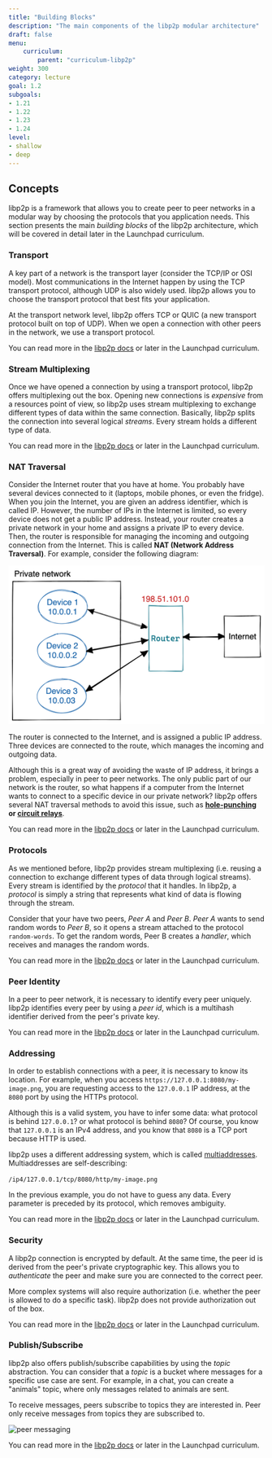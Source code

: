 ```yaml
---
title: "Building Blocks"
description: "The main components of the libp2p modular architecture"
draft: false
menu:
    curriculum:
        parent: "curriculum-libp2p"
weight: 300
category: lecture
goal: 1.2
subgoals:
- 1.21
- 1.22
- 1.23
- 1.24
level:
- shallow
- deep
---
```


## Concepts

libp2p is a framework that allows you to create peer to peer networks in a modular way by choosing the protocols that you application needs.
This section presents the main _building blocks_ of the libp2p architecture, which will be covered in detail later in the Launchpad curriculum.

### Transport

A key part of a network is the transport layer (consider the TCP/IP or OSI model). Most communications in the Internet happen by using the TCP transport protocol, although UDP is also widely used.
libp2p allows you to choose the transport protocol that best fits your application.

At the transport network level, libp2p offers TCP or QUIC (a new transport protocol built on top of UDP). When we open a connection with other peers in the network, we use a transport protocol.

You can read more in the [libp2p docs](https://docs.libp2p.io/concepts/transports/) or later in the Launchpad curriculum.

### Stream Multiplexing

Once we have opened a connection by using a transport protocol, libp2p offers multiplexing out the box.
Opening new connections is _expensive_ from a resources point of view, so libp2p uses stream multiplexing to exchange different types of data within the same connection.
Basically, libp2p splits the connection into several logical _streams_. Every stream holds a different type of data.

You can read more in the [libp2p docs](https://docs.libp2p.io/concepts/multiplex/) or later in the Launchpad curriculum.

### NAT Traversal

Consider the Internet router that you have at home. You probably have several devices connected to it (laptops, mobile phones, or even the fridge).
When you join the Internet, you are given an address identifier, which is called IP.
However, the number of IPs in the Internet is limited, so every device does not get a public IP address.
Instead, your router creates a private network in your home and assigns a private IP to every device. Then, the router is responsible for managing the incoming and outgoing connection from the Internet.
This is called **NAT (Network Address Traversal)**. For example, consider the following diagram:

![NAT example](nat.png)

The router is connected to the Internet, and is assigned a public IP address. Three devices are connected to the route, which manages the incoming and outgoing data.

Although this is a great way of avoiding the waste of IP address, it brings a problem, especially in peer to peer networks.
The only public part of our network is the router, so what happens if a computer from the Internet wants to connect to a specific device in our private network?
libp2p offers several NAT traversal methods to avoid this issue, such as **[hole-punching](https://docs.libp2p.io/concepts/nat/hole-punching/) or [circuit relays](https://docs.libp2p.io/concepts/nat/circuit-relay/)**.

You can read more in the [libp2p docs](https://docs.libp2p.io/concepts/nat/) or later in the Launchpad curriculum.

### Protocols

As we mentioned before, libp2p provides stream multiplexing (i.e. reusing a connection to exchange different types of data through logical streams).
Every stream is identified by the _protocol_ that it handles. In libp2p, a _protocol_ is simply a string that represents what kind of data is flowing through the stream.

Consider that your have two peers, _Peer A_ and _Peer B_. _Peer A_ wants to send random words to _Peer B_, so it opens a stream attached to the protocol `random-words`.
To get the random words, Peer B creates a _handler_, which receives and manages the random words.

You can read more in the [libp2p docs](https://docs.libp2p.io/concepts/protocols/#what-is-a-libp2p-protocol) or later in the Launchpad curriculum.

### Peer Identity

In a peer to peer network, it is necessary to identify every peer uniquely.
libp2p identifies every peer by using a _peer id_, which is a multihash identifier derived from the peer's private key.

You can read more in the [libp2p docs](https://docs.libp2p.io/concepts/peer-id/) or later in the Launchpad curriculum.

### Addressing

In order to establish connections with a peer, it is necessary to know its location.
For example, when you access `https://127.0.0.1:8080/my-image.png`, you are requesting access to the `127.0.0.1` IP address, at the `8080` port by using the HTTPs protocol.

Although this is a valid system, you have to infer some data: what protocol is behind `127.0.0.1`? or what protocol is behind `8080`?
Of course, you know that `127.0.0.1` is an IPv4 address, and you know that `8080` is a TCP port because HTTP is used.

libp2p uses a different addressing system, which is called [multiaddresses](https://github.com/multiformats/multiaddr). Multiaddresses are self-describing:

`/ip4/127.0.0.1/tcp/8080/http/my-image.png`

In the previous example, you do not have to guess any data. Every parameter is preceded by its protocol, which removes ambiguity.

You can read more in the [libp2p docs](https://docs.libp2p.io/concepts/addressing/) or later in the Launchpad curriculum.

### Security

A libp2p connection is encrypted by default. At the same time, the peer id is derived from the peer's private cryptographic key.
This allows you to _authenticate_ the peer and make sure you are connected to the correct peer.

More complex systems will also require authorization (i.e. whether the peer is allowed to do a specific task). libp2p does not provide authorization out of the box.

You can read more in the [libp2p docs](https://docs.libp2p.io/concepts/security/security-considerations/) or later in the Launchpad curriculum.

### Publish/Subscribe

libp2p also offers publish/subscribe capabilities by using the _topic_ abstraction.
You can consider that a _topic_ is a bucket where messages for a specific use case are sent.
For example, in a chat, you can create a "animals" topic, where only messages related to animals are sent.

To receive messages, peers subscribe to topics they are interested in. Peer only receive messages from topics they are subscribed to.

![peer messaging](peering.png)

You can read more in the [libp2p docs](https://docs.libp2p.io/concepts/publish-subscribe/) or later in the Launchpad curriculum.

